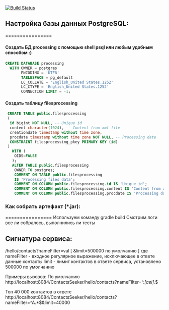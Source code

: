 [![Build Status](https://travis-ci.org/mrFixener/FilesProcessing.svg?branch=master)](https://travis-ci.org/mrFixener/FilesProcessing)
## Настройка базы данных PostgreSQL:
================
#### Создать БД processing с помощью shell psql или любым удобным способом :)

```sql 
CREATE DATABASE processing
  WITH OWNER = postgres
       ENCODING = 'UTF8'
       TABLESPACE = pg_default
       LC_COLLATE = 'English_United States.1252'
       LC_CTYPE = 'English_United States.1252'
       CONNECTION LIMIT = -1;
```
#### Создать таблицу filesprocessing      
```sql
 CREATE TABLE public.filesprocessing
 (
  id bigint NOT NULL, -- Unique id
  content character(1024), -- Content from xml file
  creationdate timestamp without time zone,
  procdate timestamp without time zone NOT NULL, -- Processing date
  CONSTRAINT filesprocessing_pkey PRIMARY KEY (id)
 )
   WITH (
    OIDS=FALSE
   );
   ALTER TABLE public.filesprocessing
    OWNER TO postgres;
    COMMENT ON TABLE public.filesprocessing
    IS 'Processing files data';
    COMMENT ON COLUMN public.filesprocessing.id IS 'Unique id';
    COMMENT ON COLUMN public.filesprocessing.content IS 'Content from xml file';
    COMMENT ON COLUMN public.filesprocessing.procdate IS 'Processing date';
```

### Как собрать артефакт (*.jar):
================
Используем команду 
    gradle build
Смотрим логи все ли собралось, выполнились ли тесты

## Сигнатура сервиса:

/hello/contacts?nameFilter=val [ &limit=500000 по умолчанию ]
где
nameFilter - входное регулярное выражение, исключающее в ответе данные контакты
limit      - лимит контактов в ответе сервиса, установлено 500000 по умолчанию

Примеры вызовов:
По умолчанию
http://localhost:8084/ContactsSeeker/hello/contacts?nameFilter=^.*[aei].*$

Топ 40 000 контактов в ответе 
http://localhost:8084/ContactsSeeker/hello/contacts?nameFilter=^A.*$&limit=40000
